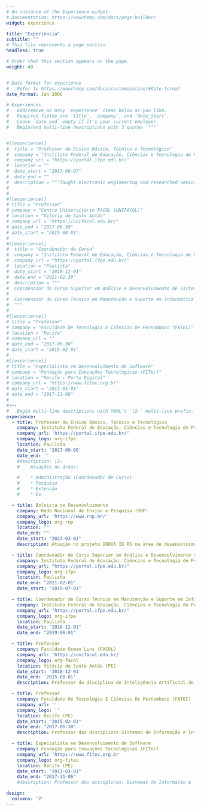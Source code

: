 ```yaml
---
# An instance of the Experience widget.
# Documentation: https://wowchemy.com/docs/page-builder/
widget: experience

title: "Experiência"
subtitle: ""
# This file represents a page section.
headless: true

# Order that this section appears on the page.
weight: 40


# Date format for experience
#   Refer to https://wowchemy.com/docs/customization/#date-format
date_format: Jan 2006

# Experiences.
#   Add/remove as many `experience` items below as you like.
#   Required fields are `title`, `company`, and `date_start`.
#   Leave `date_end` empty if it's your current employer.
#   Begin/end multi-line descriptions with 3 quotes `"""`.


#[[experience]]
#  title = "Professor do Ensino Básico, Técnico e Tecnológico"
#  company = "Instituto Federal de Educação, Ciências e Tecnologia de Pernambuco (IFPE)"
#  company_url = "https://portal.ifpe.edu.br/"
#  location = ""
#  date_start = "2017-09-07"
#  date_end = ""
#  description = """Taught electronic engineering and researched semiconductor physics."""
#
#
#[[experience]]
# title = "Professor"
# company = "Centro Universitário FACOL (UNIFACOL)"
# location = "Vitória de Santo Antão"
# company_url = "https://unifacol.edu.br/"
# date_end = "2017-06-30"
# date_start = "2015-08-01"
#
#[[experience]]
#  title = "Coordenador de Curso"
#  company = "Instituto Federal de Educação, Ciências e Tecnologia de Pernambuco (IFPE)"
#  company_url = "https://portal.ifpe.edu.br/"
#  location = "Paulista"
#  date_start = "2018-12-01"
#  date_end = "2021-02-28"
#  description = """
#  Coordenador do Curso Superior em Análise e Desenvolvimento de Sistemas (07/2019 - 02/2021)
#  
#  Coordenador do Curso Técnico em Manutenção e Suporte em Informática (12/2018 - 06/2019)
#  """
#
#[[experience]]
# title = "Professor"
# company = "Faculdade De Tecnologia E Ciências De Pernambuco (FATEC)"
# location = "Recife"
# company_url = ""
# date_end = "2017-06-30"
# date_start = "2015-02-01"
#
#[[experience]]
# title = "Especialista em Desenvolvimento de Software"
# company = "Fundação para Inovações Tecnológicas (FITec)"
# location = "Recife - Porto Digital"
# company_url = "https://www.fitec.org.br"
# date_start = "2013-03-01"
# date_end = "2017-11-06"
#
#+++
#   Begin multi-line descriptions with YAML's `|2-` multi-line prefix.
experience:
  - title: Professor do Ensino Básico, Técnico e Tecnológico
    company: Instituto Federal de Educação, Ciências e Tecnologia de Pernambuco (IFPE)
    company_url: 'https://portal.ifpe.edu.br/'
    company_logo: org-ifpe
    location: Paulista
    date_start: '2017-09-06'
    date_end: ''
    #description: |2-
    #    Atuações na áreas:

    #    * Administração (Coordenador de Curso)
    #    * Pesquisa
    #    * Extensão
    #    * Es

  - title: Bolsista de Desenvolvimento
    company: Rede Nacional de Ensino e Pesquisa (RNP)
    company_url: 'https://www.rnp.br/'
    company_logo: org-rnp
    location: ""
    date_end: ""
    date_start: "2023-03-01"
    description: Atuação no projeto INOVA ID RS na área de desenvolvimento de software com as tecnologias Python (Flask e Django) e React.js. 

  - title: Coordenador de Curso Superior em Análise e Desenvolvimento de Sistema
    company: Instituto Federal de Educação, Ciências e Tecnologia de Pernambuco (IFPE)
    company_url: "https://portal.ifpe.edu.br/"
    company_logo: org-ifpe
    location: Paulista
    date_end: "2021-02-01"
    date_start: "2019-07-01"

  - title: Coordenador de Curso Técnico em Manutenção e Suporte em Informática
    company: Instituto Federal de Educação, Ciências e Tecnologia de Pernambuco (IFPE)
    company_url: "https://portal.ifpe.edu.br/"
    company_logo: org-ifpe
    location: Paulista
    date_start: "2018-12-01"
    date_end: "2019-06-01"

  - title: Professor
    company: Faculdade Osman Lins (FACOL)
    company_url: 'https://unifacol.edu.br/'
    company_logo: org-facol
    location: Vitória de Santo Antão (PE)
    date_start: '2018-12-01'
    date_end: '2015-08-01'
    description: Professor da disciplina de Inteligência Artificial do curso de Sistemas da Informação.

  - title: Professor
    company: Faculdade De Tecnologia E Ciências De Pernambuco (FATEC)
    company_url: ''
    company_logo: ''
    location: Recife (PE)
    date_start: "2015-02-01"
    date_end: "2017-06-30"
    description: Professor das disciplinas Sistemas de Informação e Introdução à Informática do curso de Ciências da Computação.

  - title: Especialista em Desenvolvimento de Software
    company: Fundação para Inovações Tecnológicas (FITec)
    company_url: 'https://www.fitec.org.br'
    company_logo: org-fitec
    location: Recife (PE)
    date_start: "2013-03-01"
    date_end: "2017-11-06"
    #description: Professor das disciplinas: Sistemas de Informação e 'Introdução à Informática' do curso de Ciências da Computação.

design:
  columns: '2'
---
```


